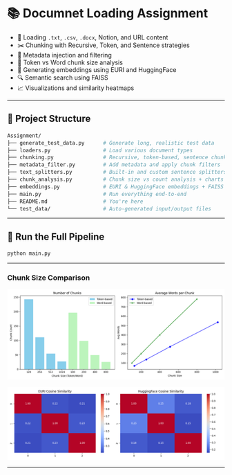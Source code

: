 # 📚 Documnet Loading Assignment

- 📄 Loading `.txt`, `.csv`, `.docx`, Notion, and URL content
- ✂️ Chunking with Recursive, Token, and Sentence strategies
- 🧾 Metadata injection and filtering
- 🔬 Token vs Word chunk size analysis
- 📡 Generating embeddings using EURI and HuggingFace
- 🔍 Semantic search using FAISS
- 📈 Visualizations and similarity heatmaps

---

## 📁 Project Structure

```bash
Assignment/
├── generate_test_data.py      # Generate long, realistic test data
├── loaders.py                 # Load various document types
├── chunking.py                # Recursive, token-based, sentence chunking
├── metadata_filter.py         # Add metadata and apply chunk filters
├── text_splitters.py          # Built-in and custom sentence splitters
├── chunk_analysis.py          # Chunk size vs count analysis + charts
├── embeddings.py              # EURI & HuggingFace embeddings + FAISS search
├── main.py                    # Run everything end-to-end
├── README.md                  # You're here
└── test_data/                 # Auto-generated input/output files
````

---

## 🚀 Run the Full Pipeline

```bash
python main.py
```
---

### Chunk Size Comparison

![chunkSize](./test_data/chunk_size_comparison.png)

![embedding](./test_data/embedding_similarity_comparison.png)

---
